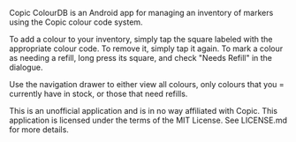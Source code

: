 Copic ColourDB is an Android app for managing an inventory of markers using the
Copic colour code system.

To add a colour to your inventory, simply tap the square labeled with the
appropriate colour code. To remove it, simply tap it again. To mark a colour as
needing a refill, long press its square, and check "Needs Refill" in the
dialogue.

Use the navigation drawer to either view all colours, only colours that you =
currently have in stock, or those that need refills.

This is an unofficial application and is in no way affiliated with Copic. This
application is licensed under the terms of the MIT License. See LICENSE.md for
more details.
